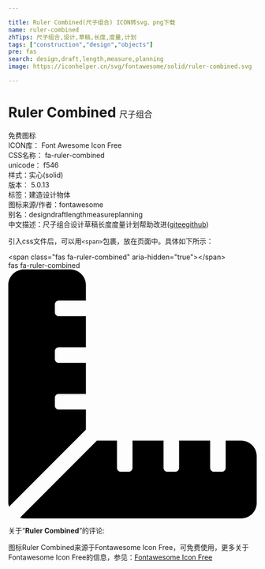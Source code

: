 ```yaml
---

title: Ruler Combined(尺子组合) ICON转svg、png下载
name: ruler-combined
zhTips: 尺子组合,设计,草稿,长度,度量,计划
tags: ["construction","design","objects"]
pre: fas
search: design,draft,length,measure,planning
image: https://iconhelper.cn/svg/fontawesome/solid/ruler-combined.svg

---
```


# Ruler Combined  <small style="font-size: 60%;font-weight: 100">尺子组合</small>


<div class="detail-page">
<p>
<span><span class="badge-success badge">免费图标</span> </span>
<br/>
<span>
ICON库：
<span class="badge-secondary badge">Font Awesome Icon Free</span> 
</span>
<br/>
<span>
CSS名称：
<span class="badge-secondary badge">fa-ruler-combined</span> 
</span>
<br/>
<span>
unicode：
<span class="badge-secondary badge">f546</span> 
<copy-btn content='f546' btn-title=""></copy-btn>
<copy-btn :content='String.fromCodePoint(parseInt("f546", 16))' btn-title="复制U"></copy-btn>
</span><br/><span>样式：<span class="badge-light badge">实心(solid)</span></span>
<br/>
<span>
版本：
<span class="badge-secondary badge">5.0.13</span> 
</span><br/><span>标签：<span class="badge-light badge"><router-link to="/tags/construction.html">建造</router-link></span><span class="badge-light badge"><router-link to="/tags/design.html">设计</router-link></span><span class="badge-light badge"><router-link to="/tags/objects.html">物体</router-link></span></span>
<br/>
<span>图标来源/作者：<span class="badge-light badge">fontawesome</span></span> 
<br/>
<span>别名：<span class="badge-light badge">design</span><span class="badge-light badge">draft</span><span class="badge-light badge">length</span><span class="badge-light badge">measure</span><span class="badge-light badge">planning</span></span><br/><span class="zh-detail">中文描述：<span class="badge-primary badge">尺子组合</span><span class="badge-primary badge">设计</span><span class="badge-primary badge">草稿</span><span class="badge-primary badge">长度</span><span class="badge-primary badge">度量</span><span class="badge-primary badge">计划</span><span class="help-link"><span>帮助改进</span>(<a href="https://gitee.com/liuwave/icon-helper/edit/master/json/fontawesome/solid/ruler-combined.json" target="_blank" rel="noopener noreferrer">gitee</a><a href="https://github.com/liuwave/icon-helper/edit/master/json/fontawesome/solid/ruler-combined.json" target="_blank" rel="noopener noreferrer">github</a></span>)</span><br/>
</p>
</div>
<div class="alert alert-dark">
  <i class="fas fa-ruler-combined fa-xs"></i>
  <i class="fas fa-ruler-combined fa-sm"></i>
  <i class="fas fa-ruler-combined fa-lg"></i>
  <i class="fas fa-ruler-combined fa-2x"></i>
  <i class="fas fa-ruler-combined fa-3x"></i>
  <i class="fas fa-ruler-combined fa-5x"></i>
  <i class="fas fa-ruler-combined fa-7x"></i>
</div>
<div>
  <p>引入css文件后，可以用<code>&lt;span&gt;</code>包裹，放在页面中。具体如下所示：    
  </p>
  <div class="alert alert-primary" style="font-size: 14px">
    &lt;span class="fas fa-ruler-combined" aria-hidden="true"&gt;&lt;/span&gt;
    <copy-btn content='<span class="fas fa-ruler-combined" aria-hidden="true"></span>'></copy-btn>
  </div>
  <div class="alert alert-secondary">
    <i class="fas fa-ruler-combined"
    style="font-size: 24px"
    aria-hidden="true"></i> fas fa-ruler-combined
    <copy-btn content="fas fa-ruler-combined" btn-title="复制图标名称"></copy-btn>
  </div>
</div>
<div id="svg" class="svg-wrap">
<svg xmlns="http://www.w3.org/2000/svg" viewBox="0 0 512 512"><path d="M160 288h-56c-4.42 0-8-3.58-8-8v-16c0-4.42 3.58-8 8-8h56v-64h-56c-4.42 0-8-3.58-8-8v-16c0-4.42 3.58-8 8-8h56V96h-56c-4.42 0-8-3.58-8-8V72c0-4.42 3.58-8 8-8h56V32c0-17.67-14.33-32-32-32H32C14.33 0 0 14.33 0 32v448c0 2.77.91 5.24 1.57 7.8L160 329.38V288zm320 64h-32v56c0 4.42-3.58 8-8 8h-16c-4.42 0-8-3.58-8-8v-56h-64v56c0 4.42-3.58 8-8 8h-16c-4.42 0-8-3.58-8-8v-56h-64v56c0 4.42-3.58 8-8 8h-16c-4.42 0-8-3.58-8-8v-56h-41.37L24.2 510.43c2.56.66 5.04 1.57 7.8 1.57h448c17.67 0 32-14.33 32-32v-96c0-17.67-14.33-32-32-32z"/></svg>
</div>
<detail full-name='fa-ruler-combined'></detail>
<div class="icon-detail__container">
<p>关于“<b>Ruler Combined</b>”的评论:</p>
</div>
<Vssue title="关于“Ruler Combined”的评论" />    
<div><p>图标Ruler Combined来源于Fontawesome Icon Free，可免费使用，更多关于  Fontawesome Icon Free的信息，参见：<a target="_blank" href="https://iconhelper.cn/fontawesome.html">Fontawesome Icon Free</a>
</p></div>
